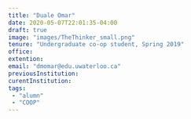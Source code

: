 ```yaml
---
title: "Duale Omar"
date: 2020-05-07T22:01:35-04:00
draft: true
image: "images/TheThinker_small.png"
tenure: "Undergraduate co-op student, Spring 2019"
office:
extention:
email: "dmomar@edu.uwaterloo.ca"
previousInstitution: 
curentInstitution: 
tags: 
 - "alumn"
 - "COOP"
---
```



